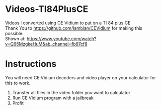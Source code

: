 # Videos-TI84PlusCE
Videos I converted using CE Vidium to put on a TI 84 plus CE <br>
Thank You to https://github.com/Iambian/CEVidium for making this possible. <br>
Shown at: https://www.youtube.com/watch?v=Q65MzgkeHuM&ab_channel=fb97cf8
# Instructions
You will need CE Vidium decoders and video player on your calculator for this to work.
1. Transfer all files in the video folder you want to calculator
2. Run CE Vidium program with a jailbreak
3. Profit
